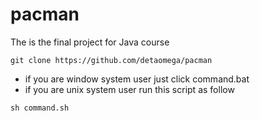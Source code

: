 # pacman

The is the final project for Java course



```
git clone https://github.com/detaomega/pacman
```

* if you are window system user just click command.bat
* if you are unix system user run this script as follow

```
sh command.sh
```

